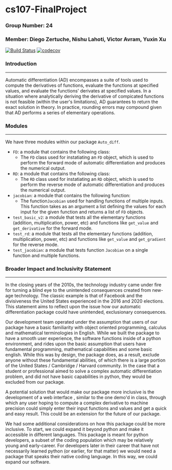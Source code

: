 # cs107-FinalProject

### Group Number: 24
### Member: Diego Zertuche, Nishu Lahoti, Victor Avram, Yuxin Xu


[![Build Status](https://travis-ci.com/AutoDiff-Dream-Team/cs107-FinalProject.svg?token=nyPv3TajU2phyRWmUVDr&branch=master)](https://travis-ci.com/AutoDiff-Dream-Team/cs107-FinalProject)
[![codecov](https://codecov.io/gh/AutoDiff-Dream-Team/cs107-FinalProject/branch/master/graph/badge.svg?token=ZPE1U9QCPV)](https://codecov.io/gh/AutoDiff-Dream-Team/cs107-FinalProject)


### Introduction
---

Automatic differentiation (AD) encompasses a suite of tools used to compute the derivatives of functions, evaluate the functions at specified values, and evaluate the functions' derivates at specified values. In a situation where analytically deriving the derivative of compicated functions is not feasible (within the user's limitations), AD guarantees to return the exact solution in theory. In practice, rounding errors may compound given that AD performs a series of elementary operations.  


### Modules
---

We have three modules within our package `Auto_diff`.
*  `FD`: a module that contains the following class:
    * The `FD` class used for instatiating an `FD` object, which is used to perform the forward mode of automatic differentiation and produces the numerical output.
*  `RD`: a module that contains the following class:
    * The `RD` class used for instatiating an `RD` object, which is used to perform the reverse mode of automatic differentiation and produces the numerical output.
*   `jacobian`: a module that contains the following function:
    * The function`Jacobian` used for handling functions of multiple inputs. This function takes as an argument a list defining the values for each input for the given function and returns a list of `FD` objects.
*  `test_basic_v2`: a module that tests all the elementary functions (addition, multiplication, power, etc) and functions like `get_value` and `get_derivative` for the forward mode. 
*  `test_rd`: a module that tests all the elementary functions (addition, multiplication, power, etc) and functions like `get_value` and `get_gradient` for the reverse mode. 
*  `test_jacobian`: a module that tests function `Jacobian` on a single function and multiple functions.

### Broader Impact and Inclusivity Statement
---

In the closing years of the 2010s, the technology industry came under fire for turning a blind eye to the unintended consequences created from new-age technology. The classic example is that of Facebook and the divisiveness the United States experienced in the 2016 and 2020 elections. This statement aims to reflect upon the issue how our automatic differentiation package could have unintended, exclusionary consequences.

Our development team operated under the assumption that users of our package have a basic familiarity with object oriented programming, calculus and mathematical terminologies in English. While we built the package to have a smooth user experience, the software functions inside of a python environment, and rides upon the basic assumption that users have fundamental programming, mathematical capabilities and some basic english. While this was by design, the package does, as a result, exclude anyone without these fundamental abilities, of which there is a large portion of the United States / Cambridge / Harvard community. In the case that a student or professional aimed to solve a complex automatic differentiation problem, and did not have basic capabilities in python, they would be excluded from our package.

A potential solution that would make our package more inclusive is the development of a web interface , similar to the one demo'd in class, through which any user hoping to compute a complex derivative to machine precision could simply enter their input functions and values and get a quick and easy result. This could be an extension for the future of our package.

We had some additional considerations on how this package could be more inclusive. To start, we could expand it beyond python and make it accessible in different languages. This package is meant for python developers, a subset of the coding population which may be relatively young and early-career. For developers later in their career that have not necessarily learned python (or earlier, for that matter) we would need a package that speaks their native coding language. In this way, we could expand our software. 
